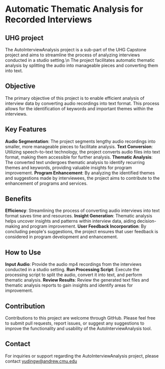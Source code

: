 # Automatic Thematic Analysis for Recorded Interviews

## UHG project 
The AutoInterviewAnalysis project is a sub-part of the UHG Capstone project and aims to streamline the process of analyzing interviews conducted in a studio setting.\n The project facilitates automatic thematic analysis by splitting the audio into manageable pieces and converting them into text.

## Objective
The primary objective of this project is to enable efficient analysis of interview data by converting audio recordings into text format. This process allows for the identification of keywords and important themes within the interviews.

## Key Features
**Audio Segmentation**: The project segments lengthy audio recordings into smaller, more manageable pieces to facilitate analysis.
**Text Conversion**: Utilizing speech-to-text technology, the project converts audio files into text format, making them accessible for further analysis.
**Thematic Analysis**: The converted text undergoes thematic analysis to identify recurring themes and keywords, providing valuable insights for program improvement.
**Program Enhancement**: By analyzing the identified themes and suggestions made by interviewees, the project aims to contribute to the enhancement of programs and services.

## Benefits
**Efficiency**: Streamlining the process of converting audio interviews into text format saves time and resources.
**Insight Generation**: Thematic analysis helps uncover insights and patterns within interview data, aiding decision-making and program improvement.
**User Feedback Incorporation**: By concluding people's suggestions, the project ensures that user feedback is considered in program development and enhancement.

## How to Use
**Input Audio**: Provide the audio mp4 recordings from the interviews conducted in a studio setting.
**Run Processing Script**: Execute the processing script to split the audio, convert it into text, and perform thematic analysis.
**Review Results**: Review the generated text files and thematic analysis reports to gain insights and identify areas for improvement.

## Contribution
Contributions to this project are welcome through GitHub. Please feel free to submit pull requests, report issues, or suggest any suggestions to improve the functionality and usability of the AutoInterviewAnalysis tool.

## Contact
For inquiries or support regarding the AutoInterviewAnalysis project, please contact yudingw@andrew.cmu.edu
